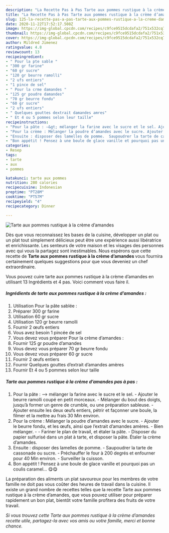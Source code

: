```yaml
---
description: "La Recette Pas à Pas Tarte aux pommes rustique à la crème d’amandes"
title: "La Recette Pas à Pas Tarte aux pommes rustique à la crème d’amandes"
slug: 125-la-recette-pas-a-pas-tarte-aux-pommes-rustique-a-la-creme-damandes
date: 2020-11-22T17:52:17.508Z
image: https://img-global.cpcdn.com/recipes/c9fce9515dcdafa2/751x532cq70/tarte-aux-pommes-rustique-a-la-creme-damandes-photo-principale-de-la-recette.jpg
thumbnail: https://img-global.cpcdn.com/recipes/c9fce9515dcdafa2/751x532cq70/tarte-aux-pommes-rustique-a-la-creme-damandes-photo-principale-de-la-recette.jpg
cover: https://img-global.cpcdn.com/recipes/c9fce9515dcdafa2/751x532cq70/tarte-aux-pommes-rustique-a-la-creme-damandes-photo-principale-de-la-recette.jpg
author: Mildred Jimenez
ratingvalue: 4.8
reviewcount: 13
recipeingredient:
- " Pour la pte sable "
- "300 gr farine"
- "60 gr sucre"
- "120 gr beurre ramolli"
- "2 ufs entiers"
- "1 pince de sel"
- " Pour la crme damandes "
- "125 gr poudre damandes"
- "70 gr beurre fondu"
- "60 gr sucre"
- "2 ufs entiers"
- " Quelques gouttes dextrait damandes amres"
- " Et 4 ou 5 pommes selon leur taille"
recipeinstructions:
- "Pour la pâte : —&gt; mélanger la farine avec le sucre et le sel. Ajouter le beurre ramolli coupé en petit morceaux.  Mélanger du bout des doigts, jusqu’à former un genre de crumble, ou une préparation sableuse. Ajouter ensuite les deux œufs entiers, pétrir et façonner une boule, la filmer et la mettre au frais 30 Min environ."
- "Pour la crème : Mélanger la poudre d’amandes avec le sucre. Ajouter le beurre fondu, et les œufs, ainsi que l’extrait d’amandes amères.  Bien mélanger.  Fariner le plan de travail, et étaler la pâte.  Disposer du papier sulfurisé dans un plat à tarte, et disposer la pâte. Étaler la crème d’amandes."
- "Ensuite : disposer des lamelles de pomme.  Saupoudrer la tarte de cassonade ou sucre.  Préchauffer le four à 200 degrés et enfourner pour 40 Min environ. Surveiller la cuisson."
- "Bon appétit ! Pensez à une boule de glace vanille et pourquoi pas un coulis caramel... 😋😋"
categories:
- Resep
tags:
- tarte
- aux
- pommes

katakunci: tarte aux pommes 
nutrition: 280 calories
recipecuisine: Indonesian
preptime: "PT28M"
cooktime: "PT57M"
recipeyield: "4"
recipecategory: Dinner

---
```



![Tarte aux pommes rustique à la crème d’amandes](https://img-global.cpcdn.com/recipes/c9fce9515dcdafa2/751x532cq70/tarte-aux-pommes-rustique-a-la-creme-damandes-photo-principale-de-la-recette.jpg)

Dès que vous reconnaissez les bases de la cuisine, développer un plat ou un plat tout simplement délicieux peut être une expérience aussi libératrice et enrichissante. Les senteurs de votre maison et les visages des personnes avec qui vous la partagez sont inestimables. Nous espérons que cette recette de <strong> Tarte aux pommes rustique à la crème d’amandes </strong> vous fournira certainement quelques suggestions pour que vous deveniez un chef extraordinaire.

<!--inarticleads1-->

Vous pouvez cuire tarte aux pommes rustique à la crème d’amandes en utilisant 13 Ingrédients et 4 pas. Voici comment vous faire il.

##### Ingrédients de tarte aux pommes rustique à la crème d’amandes :

1. Utilisation  Pour la pâte sablée :
1. Préparer 300 gr farine
1. Utilisation 60 gr sucre
1. Utilisation 120 gr beurre ramolli
1. Fournir 2 œufs entiers
1. Vous avez besoin 1 pincée de sel
1. Vous devez vous préparer  Pour la crème d’amandes :
1. Fournir 125 gr poudre d’amandes
1. Vous devez vous préparer 70 gr beurre fondu
1. Vous devez vous préparer 60 gr sucre
1. Fournir 2 œufs entiers
1. Fournir  Quelques gouttes d’extrait d’amandes amères
1. Fournir  Et 4 ou 5 pommes selon leur taille




<!--inarticleads2-->

##### Tarte aux pommes rustique à la crème d’amandes pas à pas :

1. Pour la pâte : —&gt; mélanger la farine avec le sucre et le sel. - Ajouter le beurre ramolli coupé en petit morceaux.  - Mélanger du bout des doigts, jusqu’à former un genre de crumble, ou une préparation sableuse. - Ajouter ensuite les deux œufs entiers, pétrir et façonner une boule, la filmer et la mettre au frais 30 Min environ.
1. Pour la crème : Mélanger la poudre d’amandes avec le sucre. - Ajouter le beurre fondu, et les œufs, ainsi que l’extrait d’amandes amères.  - Bien mélanger. -  - Fariner le plan de travail, et étaler la pâte.  - Disposer du papier sulfurisé dans un plat à tarte, et disposer la pâte. Étaler la crème d’amandes.
1. Ensuite : disposer des lamelles de pomme.  - Saupoudrer la tarte de cassonade ou sucre.  - Préchauffer le four à 200 degrés et enfourner pour 40 Min environ. - Surveiller la cuisson.
1. Bon appétit ! Pensez à une boule de glace vanille et pourquoi pas un coulis caramel... 😋😋




<!--inarticleads1-->

<p>
La préparation des aliments un plat savoureux pour les membres de votre famille ne doit pas vous coûter des heures de travail dans la cuisine. Il existe un grand nombre de recettes telles que la recette Tarte aux pommes rustique à la crème d’amandes, que vous pouvez utiliser pour préparer rapidement un bon plat, bientôt votre famille profitera des fruits de votre travail.
</p>

<p>
<i>Si vous trouvez cette Tarte aux pommes rustique à la crème d’amandes recette utile, partagez-la avec vos amis ou votre famille, merci et bonne chance.</i>
</p>
